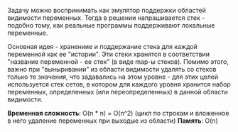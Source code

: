 Задачу можно воспринимать как эмулятор поддержки областей видимости переменных. Тогда в решении напрашивается стек - подобно тому, как реальные программы поддерживают локальные переменные.

Основная идея - хранениие и поддержание стека для каждой переменной как ее "истории". Эти стеки хранятся в соответствии "название переменной - ее стек" (в виде map-ы стеков). Помимо этого, важно при "выныривании" из области видимости удалять со стеков только те значения, что задавались на этом уровне - для этих целей используется стек сетов, в котором для каждого уровня хранится набор переменных, определенных (или переопределенных) в данной области видимости.

**Временная сложность**: O(n * n) = O(n^2) (цикл по строкам и вложенное в него удаление переменных при выходые из области)
**Память**: O(n)
